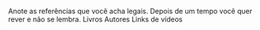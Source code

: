 Anote as referências que você acha legais. Depois de um tempo você quer rever e não se lembra. 
Livros
Autores
Links de vídeos
